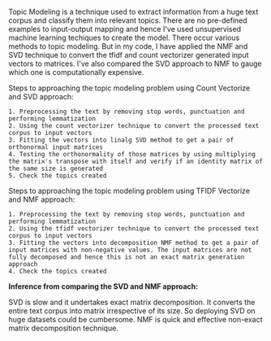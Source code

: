 Topic Modeling is a technique used to extract information from a huge text corpus and classify them into relevant topics. There are no pre-defined examples to input-output mapping and hence I've used unsupervised machine learning techiques to create the model. There occur various methods to topic modeling. But in my code, I have applied the NMF and SVD technique to convert the tfidf and count vectorizer generated input vectors to matrices. I've also compared the SVD approach to NMF to gauge which one is computationally expensive. 

Steps to approaching the topic modeling problem using Count Vectorize and SVD approach:

    1. Preprocessing the text by removing stop words, punctuation and performing lemmatization
    2. Using the count vectorizer technique to convert the processed text corpus to input vectors
    3. Fitting the vectors into linalg SVD method to get a pair of orthonormal input matrices 
    4. Testing the orthonormality of those matrices by using multiplying the matrix's transpose with itself and verify if an identity matrix of the same size is generated 
    5. Check the topics created

Steps to approaching the topic modeling problem using TFIDF Vectorize and NMF approach:

    1. Preprocessing the text by removing stop words, punctuation and performing lemmatization
    2. Using the tfidf vectorizer technique to convert the processed text corpus to input vectors
    3. Fitting the vectors into decomposition NMF method to get a pair of input matrices with non-negative values. The input matrices are not fully decomposed and hence this is not an exact matrix generation approach
    4. Check the topics created
    
**Inference from comparing the SVD and NMF approach:**

SVD is slow and it undertakes exact matrix decomposition. It converts the entire text corpus into matrix irrespective of its size. So deploying SVD on huge datasets could be cumbersome. 
NMF is quick and effective non-exact matrix decomposition technique. 
